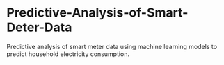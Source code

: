 # Predictive-Analysis-of-Smart-Deter-Data
Predictive analysis of smart meter data using machine learning models to predict household electricity consumption.
